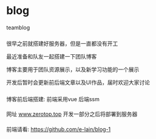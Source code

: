 # blog
teamblog

#####

很早之前就搭建好服务器，但是一直都没有开工

最近准备和队友一起搭建一下团队博客

博客主要用于团队资源展示，以及新学习功能的一个展示

开发后暂时会更新前后端文章以及UI作品，届时欢迎大家讨论
#####

博客前后端搭建:
前端采用vue
后端ssm

####

网址 www.zerotop.top
开发一部分之后将部署到服务器


####

前端请看: https://github.com/e-lain/blog-1
